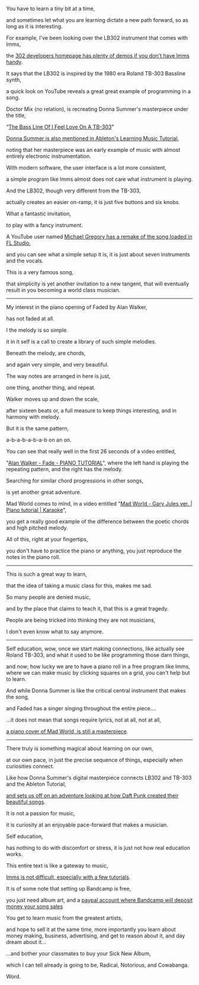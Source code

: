 You have to learn a tiny bit at a time,

and sometimes let what you are learning dictate a new path forward, so as long as it is interesting.

For example, I've been looking over the LB302 instrument that comes with lmms,

the [302 developers homepage has plenty of demos if you don't have lmms handy](http://linuxsynths.com/LB302PatchesDemos/lb302.html).

It says that the LB302 is inspired by the 1980 era Roland TB-303 Bassline synth,

a quick look on YouTube reveals a great great example of programming in a song.

Doctor Mix (no relation), is recreating Donna Summer's masterpiece under the title,

“[The Bass Line Of I Feel Love On A TB-303](https://www.youtube.com/watch?v=sIBSN1_9Geo\&t=43s)"

[Donna Summer is also mentioned in Ableton's Learning Music Tutorial](https://learningmusic.ableton.com/song-structure/i-feel-love.html),

noting that her masterpiece was an early example of music with almost entirely electronic instrumentation.

With modern software, the user interface is a lot more consistent,

a simple program like lmms almost does not care what instrument is playing.

And the LB302, though very different from the TB-303,

actually creates an easier on-ramp, it is just five buttons and six knobs.

What a fantastic invitation,

to play with a fancy instrument.

A YouTube user named [Michael Gregory has a remake of the song loaded in FL Studio](https://www.youtube.com/watch?v=7pM4j-T1kCM),

and you can see what a simple setup it is, it is just about seven instruments and the vocals.

This is a very famous song,

that simplicity is yet another invitation to a new tangent, that will eventually result in you becoming a world class musician.

---

My interest in the piano opening of Faded by Alan Walker,

has not faded at all.

I the melody is so simple.

it in it self is a call to create a library of such simple melodies.

Beneath the melody, are chords,

and again very simple, and very beautiful.

The way notes are arranged in here is just,

one thing, another thing, and repeat.

Walker moves up and down the scale,

after sixteen beats or, a full measure to keep things interesting, and in harmony with melody.

But it is the same pattern,

a-b-a-b-a-b-a-b on an on.

You can see that really well in the first 26 seconds of a video entitled,

"[Alan Walker - Fade - PIANO TUTORIAL](https://www.youtube.com/watch?v=se8G0wPW694)", where the left hand is playing the repeating pattern, and the right has the melody.

Searching for similar chord progressions in other songs,

is yet another great adventure.

Mad World comes to mind, in a video entitled "[Mad World - Gary Jules ver. | Piano tutorial | Karaoke](https://www.youtube.com/watch?v=vs0pjK1engs)",

you get a really good example of the difference between the poetic chords and high pitched melody.

All of this, right at your fingertips,

you don't have to practice the piano or anything, you just reproduce the notes in the piano roll.

---

This is such a great way to learn,

that the idea of taking a music class for this, makes me sad.

So many people are denied music,

and by the place that claims to teach it, that this is a great tragedy.

People are being tricked into thinking they are not musicians,

I don't even know what to say anymore.

---

Self education, wow, once we start making connections, like actually see Roland TB-303, and what it used to be like programming those darn things,

and now; how lucky we are to have a piano roll in a free program like lmms, where we can make music by clicking squares on a grid, you can't help but to learn.

And while Donna Summer is like the critical central instrument that makes the song,

and Faded has a singer singing throughout the entire piece....

...it does not mean that songs require lyrics, not at all, not at all,

[a piano cover of Mad World, is still a masterpiece](https://www.youtube.com/watch?v=JQMLn7wgQQw).

---

There truly is something magical about learning on our own,

at our own pace, in just the precise sequence of things, especially when curiosities connect.

Like how Donna Summer's digital masterpiece connects LB302 and TB-303 and the Ableton Tutorial,

[and sets us off on an adventure looking at how Daft Punk created their beautiful songs](https://www.youtube.com/watch?v=W1cpim5EAqI).

It is not a passion for music,

it is curiosity at an enjoyable pace-forward that makes a musician.

Self education,

has nothing to do with discomfort or stress, it is just not how real education works.

This entire text is like a gateway to music,

[lmms is not difficult, especially with a few tutorials](https://www.youtube.com/watch?v=TrMTlpeSw8Y\&list=PLqazFFzUAPc4K1To5JTtR3cskcdRifM1M).

It is of some note that setting up Bandcamp is free,

you just need album art, and a [paypal account where Bandcamp will deposit money your song sales](https://get.bandcamp.help/hc/en-us/articles/360007902213-How-do-I-get-paid-on-Bandcamp-)

You get to learn music from the greatest artists,

and hope to sell it at the same time, more importantly you learn about money making, business, advertising, and get to reason about it, and day dream about it...

...and bother your classmates to buy your Sick New Album,

which I can tell already is going to be, Radical, Notorious, and Cowabanga.

Word.
